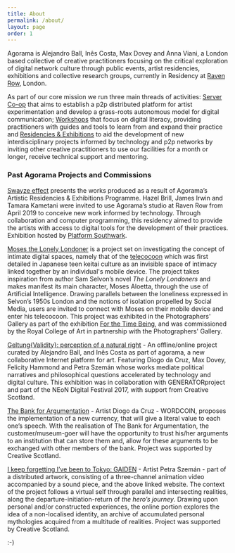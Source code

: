 ```yaml
---
title: About
permalink: /about/
layout: page
order: 1
---
```

Agorama is Alejandro Ball, Inês Costa, Max Dovey and Anna Viani, a London based collective of creative practitioners focusing on the critical exploration of digital network culture through public events, artist residencies, exhibitions and collective research groups, currently in Residency at [Raven Row](http://www.ravenrow.org/), London.

As part of our core mission we run three main threads of activities: [Server Co-op](projects/server-co-op/) that aims to establish a p2p distributed platform for artist experimentation and develop a grass-roots autonomous model for digital communication; [Workshops](projects/edu/) that focus on digital literacy, providing practitioners with guides and tools to learn from and expand their practice and [Residencies & Exhibitions](projects/art/) to aid the development of new interdisciplinary projects informed by technology and p2p networks by inviting other creative practitioners to use our facilities for a month or longer, receive technical support and mentoring.

### Past Agorama Projects and Commissions

[Swayze effect](https://www.facebook.com/events/356154235293765/) presents the works produced as a result of Agorama’s Artistic Residencies & Exhibitions Programme. Hazel Brill, James Irwin and Tamara Kametani were invited to use Agorama’s studio at Raven Row from April 2019 to conceive new work informed by technology. Through collaboration and computer programming, this residency aimed to provide the artists with access to digital tools for the development of their practices. Exhibition hosted by [Platform Southwark](http://www.platformsouthwark.co.uk/whatson/).

[Moses the Lonely Londoner](https://moses-aloetta.agorama.org.uk/?fbclid=IwAR1gv535U60KmlbmkNNgepHSyik6n1IMEu3gsi6uuMW3UhCZxd3d1Tp9RoI) is a project set on investigating the concept of intimate digital spaces, namely that of the [telecocoon](http://cyborganthropology.com/Tele-Cocooning) which was first detailed in Japanese teen keitai culture as an invisible space of intimacy linked together by an individual's mobile device. The project takes inspiration from author Sam Selvon’s novel *The Lonely Londoners* and makes manifest its main character, Moses Aloetta, through the use of Artificial Intelligence. Drawing parallels between the loneliness expressed in Selvon’s 1950s London and the notions of isolation propelled by Social Media, users are invited to connect with Moses on their mobile device and enter his telecocoon. This project was exhibited in the Photographers' Gallery as part of the exhibition [For the Time Being](https://thephotographersgallery.org.uk/for-the-time-being), and was commissioned by the Royal College of Art in partnership with the Photographers' Gallery.

[Geltung{Validity}: perception of a natural right](http://geltung.agorama.org.uk) - An offline/online project curated by Alejandro Ball, and Inês Costa as part of agorama, a new collaborative Internet platform for art. Featuring Diogo da Cruz, Max Dovey, Felicity Hammond and Petra Szemán whose works mediate political narratives and philosophical questions accelerated by technology and digital culture. This exhibition was in collaboration with GENERATORproject and part of the NEoN Digital Festival 2017, with support from Creative Scotland.  

[The Bank for Argumentation](http://thebankforargumentation.agorama.org.uk/) - Artist Diogo da Cruz - WORDCOIN, proposes the implementation of a new currency, that will give a literal value to each one’s speech. With the realisation of The Bank for Argumentation, the customer/museum-goer will have the opportunity to trust his/her arguments to an institution that can store them and, allow for these arguments to be exchanged with other members of the bank. Project was supported by Creative Scotland.

[I keep forgetting I’ve been to Tokyo: GAIDEN](http://tokyogaiden.agorama.org.uk/) - Artist Petra Szemán - part of a distributed artwork, consisting of a three-channel animation video accompanied by a sound piece, and the above linked website. The context of the project follows a virtual self through parallel and intersecting realities, along the departure-initiation-return of *the hero’s journey*. Drawing upon personal and/or constructed experiences, the online portion explores the idea of a non-localised identity, an archive of accumulated personal mythologies acquired from a multitude of realities. Project was supported by Creative Scotland.

:-)